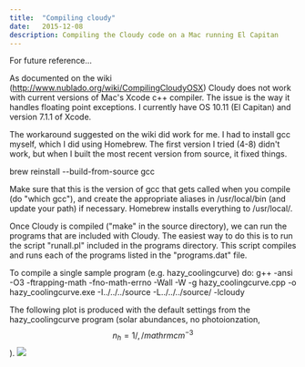 ```yaml
---
title:  "Compiling cloudy"
date:   2015-12-08
description: Compiling the Cloudy code on a Mac running El Capitan 
---
```


For future reference...

As documented on the wiki (http://www.nublado.org/wiki/CompilingCloudyOSX) 
Cloudy does not work with current versions of Mac's Xcode c++ compiler. The issue is the 
way it handles floating point exceptions. I currently 
have OS 10.11 (El Capitan) and version 7.1.1 of Xcode.

The workaround suggested on the wiki did work for me. I had to install gcc myself, 
which I did using Homebrew. The first version I tried (4-8) didn't work, but when I built the most 
recent version from source, it fixed things.

brew reinstall --build-from-source gcc

Make sure that this is the version of gcc that gets called when you compile (do "which gcc"), 
and create the appropriate aliases in /usr/local/bin (and update your path) if necessary. 
Homebrew installs everything to /usr/local/.

Once Cloudy is compiled ("make" in the source directory), we can run the programs that are included 
with Cloudy. The easiest way to do this is to run the script "runall.pl" included in the 
programs directory. This script compiles and runs each of the programs listed in the 
"programs.dat" file.

To compile a single sample program (e.g. hazy_coolingcurve) do:
g++ -ansi -O3 -ftrapping-math -fno-math-errno  -Wall -W -g hazy_coolingcurve.cpp -o hazy_coolingcurve.exe -I../../../source -L../../../source/ -lcloudy

The following plot is produced with the default settings from the 
hazy_coolingcurve program (solar abundances, no photoionzation, $$n_h = 1 /, /mathrm{cm}^{-3}$$).
<img src="{{ site.url }}assets/images/hazy_coolingcurve.png">
